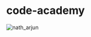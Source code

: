 # code-academy
![nath_arjun](https://user-images.githubusercontent.com/105217175/184798856-f3682be3-3c8d-4b42-b6a2-a1e67fba481e.JPG)
